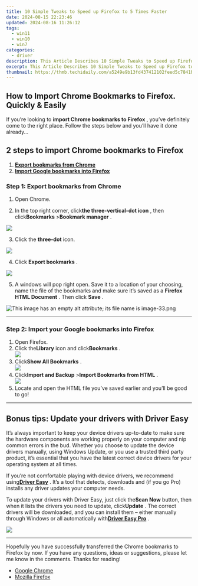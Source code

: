 ```yaml
---
title: 10 Simple Tweaks to Speed up Firefox to 5 Times Faster
date: 2024-08-15 22:23:46
updated: 2024-08-16 11:26:12
tags:
  - win11
  - win10
  - win7
categories:
  - driver
description: This Article Describes 10 Simple Tweaks to Speed up Firefox to 5 Times Faster
excerpt: This Article Describes 10 Simple Tweaks to Speed up Firefox to 5 Times Faster
thumbnail: https://thmb.techidaily.com/a5249e9b13fd437412102feed5c7841b8ccf98fdf0188fbbf3a215fd35680a08.JPG
---
```


## How to Import Chrome Bookmarks to Firefox. Quickly & Easily

If you’re looking to **import Chrome bookmarks to Firefox** , you’ve definitely come to the right place. Follow the steps below and you’ll have it done already…

## 2 steps to import Chrome bookmarks to Firefox

1. [**Export bookmarks from Chrome**](https://tools.techidaily.com/drivereasy/download/)
2. [**Import Google bookmarks into Firefox**](https://tools.techidaily.com/drivereasy/download/)

### Step 1: Export bookmarks from Chrome

1) Open Chrome.

2) In the top right corner, click**the three-vertical-dot icon** , then click**Bookmarks** \>**Bookmark manager** .  

![](https://images.drivereasy.com/wp-content/uploads/2018/11/img_5bdbf2aeaf55c.jpg)

 3) Click the **three-dot** icon.  

![](https://images.drivereasy.com/wp-content/uploads/2019/02/image-34.png)

 4) Click **Export bookmarks** .  

![](https://images.drivereasy.com/wp-content/uploads/2018/11/img_5bdbf3b85340d.png)

 5) A windows will pop right open. Save it to a location of your choosing, name the file of the bookmarks and make sure it’s saved as a **Firefox HTML Document** . Then click **Save** .  

![This image has an empty alt attribute; its file name is image-33.png](https://images.drivereasy.com/wp-content/uploads/2019/02/image-33.png)

---

### Step 2: Import your Google bookmarks into Firefox

1. Open Firefox.
2. Click the**Library** icon and click**Bookmarks** .  
![](https://images.drivereasy.com/wp-content/uploads/2018/11/img_5bdbfc8da5140.png)
3. Click**Show All Bookmarks** .  
![](https://images.drivereasy.com/wp-content/uploads/2018/11/img_5bdbfcee78e14.png)
4. Click**Import and Backup** \>**Import Bookmarks from HTML** .  
![](https://images.drivereasy.com/wp-content/uploads/2018/11/img_5bdbfda429a3d.jpg)
5. Locate and open the HTML file you’ve saved earlier and you’ll be good to go!

---

## Bonus tips: Update your drivers with Driver Easy

 It’s always important to keep your device drivers up-to-date to make sure the hardware components are working properly on your computer and nip common errors in the bud. Whether you choose to update the device drivers manually, using Windows Update, or you use a trusted third party product, it’s essential that you have the latest correct device drivers for your operating system at all times.

 If you’re not comfortable playing with device drivers, we recommend using[**Driver Easy**](https://tools.techidaily.com/drivereasy/download/) . It’s a tool that detects, downloads and (if you go Pro) installs any driver updates your computer needs.

 To update your drivers with Driver Easy, just click the**Scan Now** button, then when it lists the drivers you need to update, click**Update** . The correct drivers will be downloaded, and you can install them – either manually through Windows or all automatically with[**Driver Easy Pro**](https://tools.techidaily.com/drivereasy/download/) .

![](https://images.drivereasy.com/wp-content/uploads/2019/05/image-226.png)

---

 Hopefully you have successfully transferred the Chrome bookmarks to Firefox by now. If you have any questions, ideas or suggestions, please let me know in the comments. Thanks for reading!

* [Google Chrome](https://tools.techidaily.com/drivereasy/download/)
* [Mozilla Firefox](https://tools.techidaily.com/drivereasy/download/)

<ins class="adsbygoogle"
     style="display:block"
     data-ad-format="autorelaxed"
     data-ad-client="ca-pub-7571918770474297"
     data-ad-slot="1223367746"></ins>



<ins class="adsbygoogle"
     style="display:block"
     data-ad-client="ca-pub-7571918770474297"
     data-ad-slot="8358498916"
     data-ad-format="auto"
     data-full-width-responsive="true"></ins>
